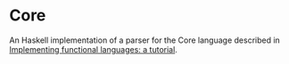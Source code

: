# Core

An Haskell implementation of a parser for the Core language described in [Implementing functional languages: a tutorial](https://www.researchgate.net/publication/228377970_Implementing_functional_languages_a_tutorial).
 
